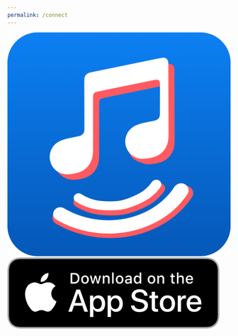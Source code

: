 ```yaml
---
permalink: /connect
---
```


![Lisyn App Logo](/assets/LisynLogo.png)
![Download on the App Store](/assets/DownloadOnTheAppStore.png)
